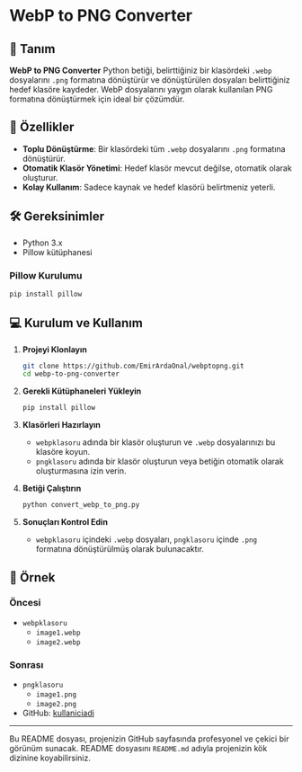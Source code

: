 # WebP to PNG Converter


## 📜 Tanım

**WebP to PNG Converter** Python betiği, belirttiğiniz bir klasördeki `.webp` dosyalarını `.png` formatına dönüştürür ve dönüştürülen dosyaları belirttiğiniz hedef klasöre kaydeder. WebP dosyalarını yaygın olarak kullanılan PNG formatına dönüştürmek için ideal bir çözümdür.

## 🚀 Özellikler

- **Toplu Dönüştürme**: Bir klasördeki tüm `.webp` dosyalarını `.png` formatına dönüştürür.
- **Otomatik Klasör Yönetimi**: Hedef klasör mevcut değilse, otomatik olarak oluşturur.
- **Kolay Kullanım**: Sadece kaynak ve hedef klasörü belirtmeniz yeterli.

## 🛠️ Gereksinimler

- Python 3.x
- Pillow kütüphanesi

### Pillow Kurulumu

```sh
pip install pillow
```

## 💻 Kurulum ve Kullanım

1. **Projeyi Klonlayın**

    ```sh
    git clone https://github.com/EmirArdaOnal/webptopng.git
    cd webp-to-png-converter
    ```

2. **Gerekli Kütüphaneleri Yükleyin**

    ```sh
    pip install pillow
    ```

3. **Klasörleri Hazırlayın**

    - `webpklasoru` adında bir klasör oluşturun ve `.webp` dosyalarınızı bu klasöre koyun.
    - `pngklasoru` adında bir klasör oluşturun veya betiğin otomatik olarak oluşturmasına izin verin.

4. **Betiği Çalıştırın**

    ```sh
    python convert_webp_to_png.py
    ```

5. **Sonuçları Kontrol Edin**

    - `webpklasoru` içindeki `.webp` dosyaları, `pngklasoru` içinde `.png` formatına dönüştürülmüş olarak bulunacaktır.

## 📂 Örnek

### Öncesi
- `webpklasoru`
  - `image1.webp`
  - `image2.webp`

### Sonrası
- `pngklasoru`
  - `image1.png`
  - `image2.png`
- GitHub: [kullaniciadi](https://github.com/kullaniciadi)

---

Bu README dosyası, projenizin GitHub sayfasında profesyonel ve çekici bir görünüm sunacak. README dosyasını `README.md` adıyla projenizin kök dizinine koyabilirsiniz.
